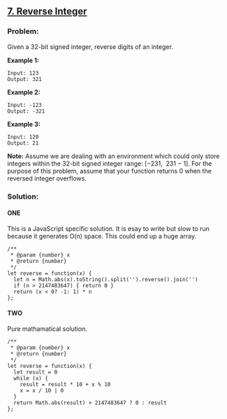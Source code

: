 [7. Reverse Integer](https://leetcode.com/problems/reverse-integer/description/)
--------------------------------------------------------------------------------

### Problem:

Given a 32-bit signed integer, reverse digits of an integer.

**Example 1:**

    Input: 123
    Output: 321

**Example 2:**

    Input: -123
    Output: -321

**Example 3:**

    Input: 120
    Output: 21

**Note:** Assume we are dealing with an environment which could only store integers within the 32-bit signed integer range: \[−231,  231 − 1\]. For the purpose of this problem, assume that your function returns 0 when the reversed integer overflows.

### Solution:

#### ONE

This is a JavaScript specific solution. It is esay to write but slow to run because it generates O(n) space. This could end up a huge array.

    /**
     * @param {number} x
     * @return {number}
     */
    let reverse = function(x) {
      let n = Math.abs(x).toString().split('').reverse().join('')
      if (n > 2147483647) { return 0 }
      return (x < 0? -1: 1) * n
    };

#### TWO

Pure mathamatical solution.

    /**
     * @param {number} x
     * @return {number}
     */
    let reverse = function(x) {
      let result = 0
      while (x) {
        result = result * 10 + x % 10
        x = x / 10 | 0
      }
      return Math.abs(result) > 2147483647 ? 0 : result
    };


